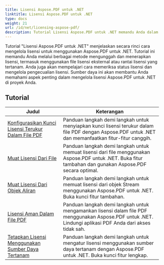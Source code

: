 ```yaml
---
title: Lisensi Aspose.PDF untuk .NET
linktitle: Lisensi Aspose.PDF untuk .NET
type: docs
weight: 21
url: /id/net/licensing-aspose-pdf/
description: Tutorial Lisensi Aspose.PDF untuk .NET memandu Anda dalam mengelola lisensi untuk menggunakan Aspose.PDF untuk .NET, termasuk memuat dan menerapkan lisensi.
---
```

Tutorial "Lisensi Aspose.PDF untuk .NET" menjelaskan secara rinci cara mengelola lisensi untuk menggunakan Aspose.PDF untuk .NET. Tutorial ini memandu Anda melalui berbagai metode mengunggah dan menerapkan lisensi, termasuk menggunakan file lisensi eksternal atau rantai lisensi yang tertanam. Anda juga akan mempelajari cara memeriksa status lisensi dan mengelola pengecualian lisensi. Sumber daya ini akan membantu Anda memahami aspek penting dalam mengelola lisensi Aspose.PDF untuk .NET di proyek Anda.

## Tutorial
| Judul | Keterangan |
| --- | --- | 
| [Konfigurasikan Kunci Lisensi Terukur Dalam File PDF](./configure-metered-license/) | Panduan langkah demi langkah untuk menyiapkan kunci lisensi terukur dalam file PDF dengan Aspose.PDF untuk .NET dan memanfaatkan fitur-fitur canggih. |  
| [Muat Lisensi Dari File](./load-license-from-file/) | Panduan langkah demi langkah untuk memuat lisensi dari file menggunakan Aspose.PDF untuk .NET. Buka fitur tambahan dan gunakan Aspose.PDF secara optimal. |  
| [Muat Lisensi Dari Objek Aliran](./load-license-from-stream-object/) | Panduan langkah demi langkah untuk memuat lisensi dari objek Stream menggunakan Aspose.PDF untuk .NET. Buka kunci fitur tambahan. |  
| [Lisensi Aman Dalam File PDF](./secure-license/) | Panduan langkah demi langkah untuk mengamankan lisensi dalam file PDF menggunakan Aspose.PDF untuk .NET. Lindungi aplikasi PDF Anda dari akses tidak sah. |  
| [Tetapkan Lisensi Menggunakan Sumber Daya Tertanam](./set-license-using-embedded-resource/) | Panduan langkah demi langkah untuk mengatur lisensi menggunakan sumber daya tertanam dengan Aspose.PDF untuk .NET. Buka kunci fitur lengkap. |  